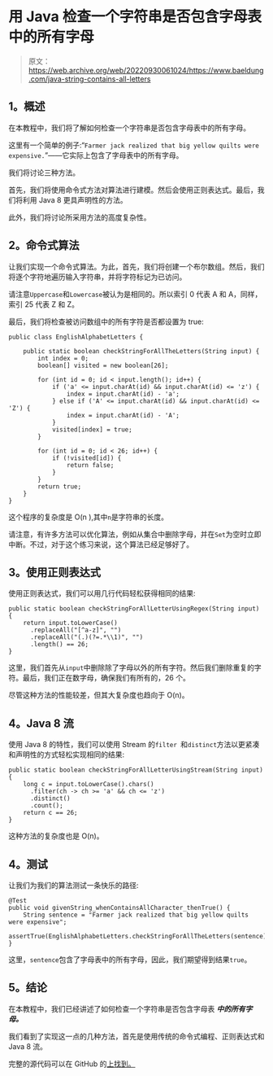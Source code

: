 # 用 Java 检查一个字符串是否包含字母表中的所有字母

> 原文：<https://web.archive.org/web/20220930061024/https://www.baeldung.com/java-string-contains-all-letters>

## 1。概述

在本教程中，我们将了解如何检查一个字符串是否包含字母表中的所有字母。

这里有一个简单的例子:“`Farmer jack realized that big yellow quilts were expensive.`”——它实际上包含了字母表中的所有字母。

我们将讨论三种方法。

首先，我们将使用命令式方法对算法进行建模。然后会使用正则表达式。最后，我们将利用 Java 8 更具声明性的方法。

此外，我们将讨论所采用方法的高度复杂性。

## 2。命令式算法

让我们实现一个命令式算法。为此，首先，我们将创建一个布尔数组。然后，我们将逐个字符地遍历输入字符串，并将字符标记为已访问。

请注意`Uppercase`和`Lowercase`被认为是相同的。所以索引 0 代表 A 和 A，同样，索引 25 代表 Z 和 Z。

最后，我们将检查被访问数组中的所有字符是否都设置为 true:

```
public class EnglishAlphabetLetters {

    public static boolean checkStringForAllTheLetters(String input) {
        int index = 0;
        boolean[] visited = new boolean[26];

        for (int id = 0; id < input.length(); id++) {
            if ('a' <= input.charAt(id) && input.charAt(id) <= 'z') {
                index = input.charAt(id) - 'a';
            } else if ('A' <= input.charAt(id) && input.charAt(id) <= 'Z') {
                index = input.charAt(id) - 'A';
            }
            visited[index] = true;
        }

        for (int id = 0; id < 26; id++) {
            if (!visited[id]) {
                return false;
            }
        }
        return true;
    }
}
```

这个程序的复杂度是 O(n ),其中`n`是字符串的长度。

请注意，有许多方法可以优化算法，例如从集合中删除字母，并在`Set`为空时立即中断。不过，对于这个练习来说，这个算法已经足够好了。

## 3。使用正则表达式

使用正则表达式，我们可以用几行代码轻松获得相同的结果:

```
public static boolean checkStringForAllLetterUsingRegex(String input) {
    return input.toLowerCase()
      .replaceAll("[^a-z]", "")
      .replaceAll("(.)(?=.*\\1)", "")
      .length() == 26;
}
```

这里，我们首先从`input`中删除除了字母以外的所有字符。然后我们删除重复的字符。最后，我们正在数字母，确保我们有所有的，26 个。

尽管这种方法的性能较差，但其大复杂度也趋向于 O(n)。

## 4。Java 8 流

使用 Java 8 的特性，我们可以使用 Stream 的`filter `和`distinct`方法以更紧凑和声明性的方式轻松实现相同的结果:

```
public static boolean checkStringForAllLetterUsingStream(String input) {
    long c = input.toLowerCase().chars()
      .filter(ch -> ch >= 'a' && ch <= 'z')
      .distinct()
      .count();
    return c == 26;
}
```

这种方法的复杂度也是 O(n)。

## 4。测试

让我们为我们的算法测试一条快乐的路径:

```
@Test
public void givenString_whenContainsAllCharacter_thenTrue() {
    String sentence = "Farmer jack realized that big yellow quilts were expensive";
    assertTrue(EnglishAlphabetLetters.checkStringForAllTheLetters(sentence));
}
```

这里，`sentence`包含了字母表中的所有字母，因此，我们期望得到结果`true`。

## 5。结论

在本教程中，我们已经讲述了如何检查一个字符串是否包含字母表 ***中的所有字母。***

我们看到了实现这一点的几种方法，首先是使用传统的命令式编程、正则表达式和 Java 8 流。

完整的源代码可以在 GitHub 的[上找到。](https://web.archive.org/web/20220524121722/https://github.com/eugenp/tutorials/tree/master/algorithms-modules/algorithms-miscellaneous-4)